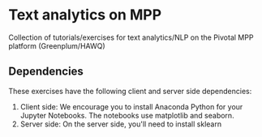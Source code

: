 # Text analytics on MPP
Collection of tutorials/exercises for text analytics/NLP on the Pivotal MPP platform (Greenplum/HAWQ)

## Dependencies

These exercises have the following client and server side dependencies:
1. Client side: We encourage you to install Anaconda Python for your Jupyter Notebooks. The notebooks use matplotlib and seaborn.
2. Server side: On the server side, you'll need to install sklearn


